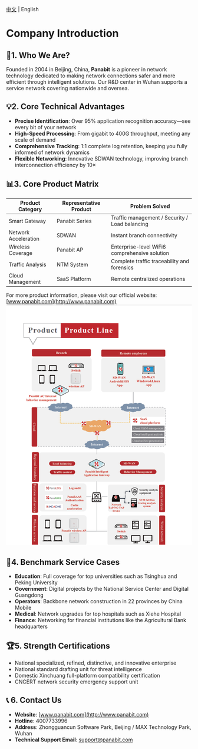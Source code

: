 <p><a href="README_CN.md">中文</a> | English</p>

# Company Introduction

## 🏢1. Who We Are? 
Founded in 2004 in Beijing, China, **Panabit** is a pioneer in network technology dedicated to making network connections safer and more efficient through intelligent solutions. Our R&D center in Wuhan supports a service network covering nationwide and oversea.

## 💡2. Core Technical Advantages 
- **Precise Identification**: Over 95% application recognition accuracy—see every bit of your network  
- **High-Speed Processing**: From gigabit to 400G throughput, meeting any scale of demand  
- **Comprehensive Tracking**: 1:1 complete log retention, keeping you fully informed of network dynamics  
- **Flexible Networking**: Innovative SDWAN technology, improving branch interconnection efficiency by 10×  

## 📊3. Core Product Matrix 
| **Product Category** | **Representative Product** | **Problem Solved**                              |
| -------------------- | -------------------------- | ----------------------------------------------- |
| Smart Gateway        | Panabit Series             | Traffic management / Security / Load balancing  |
| Network Acceleration | SDWAN                      | Instant branch connectivity                     |
| Wireless Coverage    | Panabit AP                 | Enterprise-level WiFi6 comprehensive solution   |
| Traffic Analysis     | NTM System                 | Complete traffic traceability and forensics     |
| Cloud Management     | SaaS Platform              | Remote centralized operations                   |

For more product information, please visit our official website: [www.panabit.com](http://www.panabit.com)
![Product Line Diagram](assets/ProductLine_EN.png)
## 🌟4. Benchmark Service Cases 
- **Education**: Full coverage for top universities such as Tsinghua and Peking University  
- **Government**: Digital projects by the National Service Center and Digital Guangdong  
- **Operators**: Backbone network construction in 22 provinces by China Mobile  
- **Medical**: Network upgrades for top hospitals such as Xiehe Hospital  
- **Finance**: Networking for financial institutions like the Agricultural Bank headquarters  

## 🏆5. Strength Certifications 
- National specialized, refined, distinctive, and innovative enterprise  
- National standard drafting unit for threat intelligence  
- Domestic Xinchuang full-platform compatibility certification  
- CNCERT network security emergency support unit  

## 📞 6. Contact Us 
- **Website**: [www.panabit.com](http://www.panabit.com)  
- **Hotline**: 4007733996  
- **Address**: Zhongguancun Software Park, Beijing / MAX Technology Park, Wuhan  
- **Technical Support Email**: support@panabit.com

